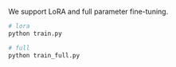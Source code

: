 We support LoRA and full parameter fine-tuning.

```python 
# lora
python train.py

# full
python train_full.py
```